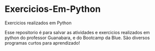 # Exercicios-Em-Python
Exercicios realizados em Python

Esse repositorio é para salvar as atividades e exercicios realizados em python do professor Guanabara, e do Bootcamp da Blue.
São diversos programas curtos para aprendizado!
